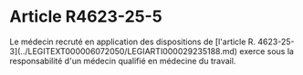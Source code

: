 # Article R4623-25-5

<p align="left">
  Le médecin recruté en application des dispositions de [l'article R. 4623-25-3](../LEGITEXT000006072050/LEGIARTI000029235188.md) exerce sous la responsabilité d'un médecin qualifié en médecine du travail.
</p>